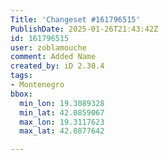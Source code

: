 ```yaml
---
Title: 'Changeset #161796515'
PublishDate: 2025-01-26T21:43:42Z
id: 161796515
user: zoblamouche
comment: Added Name
created_by: iD 2.30.4
tags:
- Montenegro
bbox:
  min_lon: 19.3089328
  min_lat: 42.0859067
  max_lon: 19.3117623
  max_lat: 42.0877642

---
```

